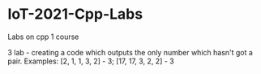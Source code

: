 # IoT-2021-Cpp-Labs
Labs on cpp 1 course

3 lab - creating a code which outputs the only number which hasn't got a pair.
Examples: [2, 1, 1, 3, 2] - 3; [17, 17, 3, 2, 2] - 3
